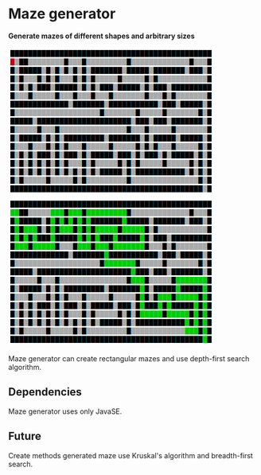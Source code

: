 # Maze generator

**Generate mazes of different shapes and arbitrary sizes**

![GeneratedMaze](/examples/Maze.png "Generated maze")
![PathMaze](/examples/MazeWithPath.png "Path through maze")

Maze generator can create rectangular mazes and use depth-first search  algorithm.

## Dependencies

Maze generator uses only JavaSE.

## Future

Create methods generated maze use Kruskal's algorithm and breadth-first search.
